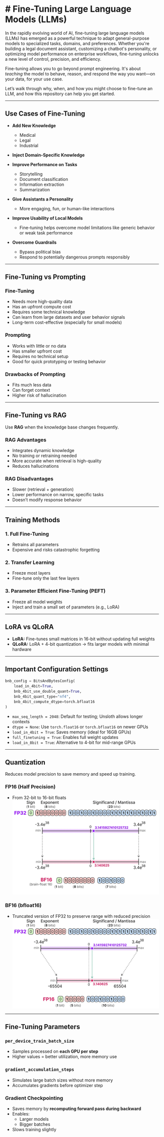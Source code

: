 # # Fine-Tuning Large Language Models (LLMs)

In the rapidly evolving world of AI, fine-tuning large language models (LLMs) has emerged as a powerful technique to adapt general-purpose models to specialized tasks, domains, and preferences. Whether you're building a legal document assistant, customizing a chatbot's personality, or optimizing model performance on enterprise workflows, fine-tuning unlocks a new level of control, precision, and efficiency.

Fine-tuning allows you to go beyond prompt engineering. It's about *teaching* the model to behave, reason, and respond the way you want—on your data, for your use case.

Let’s walk through why, when, and how you might choose to fine-tune an LLM, and how this repository can help you get started.

---

## Use Cases of Fine-Tuning

- **Add New Knowledge**
  - Medical
  - Legal
  - Industrial

- **Inject Domain-Specific Knowledge**

- **Improve Performance on Tasks**
  - Storytelling
  - Document classification
  - Information extraction
  - Summarization

- **Give Assistants a Personality**
  - More engaging, fun, or human-like interactions

- **Improve Usability of Local Models**
  - Fine-tuning helps overcome model limitations like generic behavior or weak task performance

- **Overcome Guardrails**
  - Bypass political bias
  - Respond to potentially dangerous prompts responsibly

---

## Fine-Tuning vs Prompting

### Fine-Tuning
- Needs more high-quality data
- Has an upfront compute cost
- Requires some technical knowledge
- Can learn from large datasets and user behavior signals
- Long-term cost-effective (especially for small models)

### Prompting
- Works with little or no data
- Has smaller upfront cost
- Requires no technical setup
- Good for quick prototyping or testing behavior

### Drawbacks of Prompting
- Fits much less data
- Can forget context
- Higher risk of hallucination

---

## Fine-Tuning vs RAG

Use **RAG** when the knowledge base changes frequently.

### RAG Advantages
- Integrates dynamic knowledge
- No training or retraining needed
- More accurate when retrieval is high-quality
- Reduces hallucinations

### RAG Disadvantages
- Slower (retrieval + generation)
- Lower performance on narrow, specific tasks
- Doesn’t modify response behavior

---

## Training Methods

### 1. Full Fine-Tuning
- Retrains all parameters
- Expensive and risks catastrophic forgetting

### 2. Transfer Learning
- Freeze most layers
- Fine-tune only the last few layers

### 3. Parameter Efficient Fine-Tuning (PEFT)
- Freeze all model weights
- Inject and train a small set of parameters (e.g., LoRA)

---

## LoRA vs QLoRA

- **LoRA:** Fine-tunes small matrices in 16-bit without updating full weights
- **QLoRA:** LoRA + 4-bit quantization → fits larger models with minimal hardware

---

## Important Configuration Settings

```python
bnb_config = BitsAndBytesConfig(
    load_in_4bit=True,
    bnb_4bit_use_double_quant=True,
    bnb_4bit_quant_type="nf4",
    bnb_4bit_compute_dtype=torch.bfloat16
)
```

- `max_seq_length = 2048`: Default for testing; Unsloth allows longer contexts
- `dtype = None`: Use `torch.float16` or `torch.bfloat16` on newer GPUs
- `load_in_4bit = True`: Saves memory (ideal for 16GB GPUs)
- `full_finetuning = True`: Enables full weight updates
- `load_in_8bit = True`: Alternative to 4-bit for mid-range GPUs

---

## Quantization

Reduces model precision to save memory and speed up training.

### FP16 (Half Precision)
- From 32-bit to 16-bit floats
![Quantization Types Placeholder](./image/bf16.webp)

### BF16 (bfloat16)
- Truncated version of FP32 to preserve range with reduced precision
![Quantization Types Placeholder](./image/fp16.webp)
---

## Fine-Tuning Parameters

### `per_device_train_batch_size`
- Samples processed on **each GPU per step**
- Higher values = better utilization, more memory use

### `gradient_accumulation_steps`
- Simulates large batch sizes without more memory
- Accumulates gradients before optimizer step

### Gradient Checkpointing
- Saves memory by **recomputing forward pass during backward**
- Enables:
  - Larger models
  - Bigger batches
- Slows training slightly



